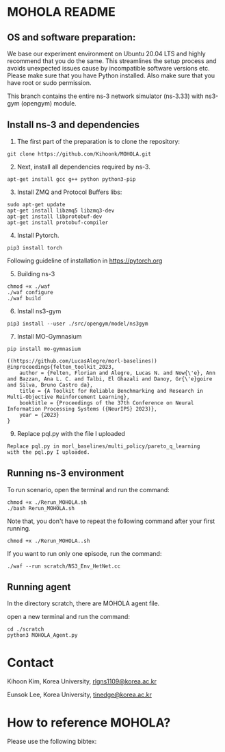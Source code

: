 
MOHOLA README
================================

## OS and software preparation:

We base our experiment environment on Ubuntu 20.04 LTS and highly recommend that you do the same. This streamlines the setup process and avoids unexpected issues cause by incompatible software versions etc. Please make sure that you have Python installed. Also make sure that you have root or sudo permission.

This branch contains the entire ns-3 network simulator (ns-3.33) with ns3-gym (opengym) module.

## Install ns-3 and dependencies

1. The first part of the preparation is to clone the repository:

```shell
git clone https://github.com/Kihoonk/MOHOLA.git
```

2. Next, install all dependencies required by ns-3.

```shell
apt-get install gcc g++ python python3-pip
```

3. Install ZMQ and Protocol Buffers libs:

```shell
sudo apt-get update
apt-get install libzmq5 libzmq3-dev
apt-get install libprotobuf-dev
apt-get install protobuf-compiler
```

4. Install Pytorch.

```shell
pip3 install torch
```

Following guideline of installation in https://pytorch.org

5. Building ns-3

```shell
chmod +x ./waf
./waf configure
./waf build
```

6. Install ns3-gym

```shell
pip3 install --user ./src/opengym/model/ns3gym
```
7. Install MO-Gymnasium
```shell
pip install mo-gymnasium

((https://github.com/LucasAlegre/morl-baselines))
@inproceedings{felten_toolkit_2023,
	author = {Felten, Florian and Alegre, Lucas N. and Now{\'e}, Ann and Bazzan, Ana L. C. and Talbi, El Ghazali and Danoy, Gr{\'e}goire and Silva, Bruno Castro da},
	title = {A Toolkit for Reliable Benchmarking and Research in Multi-Objective Reinforcement Learning},
	booktitle = {Proceedings of the 37th Conference on Neural Information Processing Systems ({NeurIPS} 2023)},
	year = {2023}
}
```
9. Replace pql.py with the file I uploaded
```shell
Replace pql.py in morl_baselines/multi_policy/pareto_q_learning
with the pql.py I uploaded.
```

## Running ns-3 environment

To run scenario, open the terminal and run the command:

```shell
chmod +x ./Rerun_MOHOLA.sh
./bash Rerun_MOHOLA.sh
```

Note that, you don't have to repeat the following command after your first running.

```shell
chmod +x ./Rerun_MOHOLA..sh
```

If you want to run only one episode, run the command:

```shell
./waf --run scratch/NS3_Env_HetNet.cc
```

## Running agent

In the directory scratch, there are MOHOLA agent file.

open a new terminal and run the command:

```shell
cd ./scratch
python3 MOHOLA_Agent.py
```

Contact
================================

Kihoon Kim, Korea University, rlgns1109@korea.ac.kr

Eunsok Lee, Korea University, tinedge@korea.ac.kr


How to reference MOHOLA?
================================
Please use the following bibtex:

<blank>

